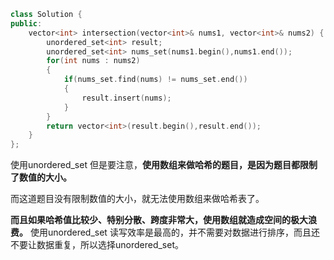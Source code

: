 ```cpp
class Solution {
public:
    vector<int> intersection(vector<int>& nums1, vector<int>& nums2) {
        unordered_set<int> result;
        unordered_set<int> nums_set(nums1.begin(),nums1.end());
        for(int nums : nums2)
        {
            if(nums_set.find(nums) != nums_set.end())
            {
                result.insert(nums);
            }
        }
        return vector<int>(result.begin(),result.end());
    }
};
```
使用unordered_set
但是要注意，**使用数组来做哈希的题目，是因为题目都限制了数值的大小。**

而这道题目没有限制数值的大小，就无法使用数组来做哈希表了。

**而且如果哈希值比较少、特别分散、跨度非常大，使用数组就造成空间的极大浪费。**
使用unordered_set 读写效率是最高的，并不需要对数据进行排序，而且还不要让数据重复，所以选择unordered_set。